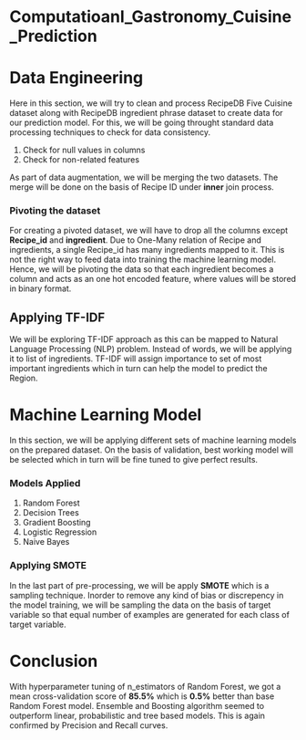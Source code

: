 # Computatioanl_Gastronomy_Cuisine_Prediction

# Data Engineering
Here in this section, we will try to clean and process RecipeDB Five Cuisine dataset along with RecipeDB ingredient phrase dataset to create data for our prediction model.
For this, we will be going throught standard data processing techniques to check for data consistency.


1.   Check for null values in columns
2.   Check for non-related features

As part of data augmentation, we will be merging the two datasets. The merge will be done on the basis of Recipe ID under **inner** join process.

### Pivoting the dataset
For creating a pivoted dataset, we will have to drop all the columns except **Recipe_id** and **ingredient**. Due to One-Many relation of Recipe and ingredients, a single Recipe_id has many ingredients mapped to it. This is not the right way to feed data into training the machine learning model. Hence, we will be pivoting the data so that each ingredient becomes a column and acts as an one hot encoded feature, where values will be stored in binary format.

## Applying TF-IDF

We will be exploring TF-IDF approach as this can be mapped to Natural Language Processing (NLP) problem. Instead of words, we will be applying it to list of ingredients. TF-IDF will assign importance to set of most important ingredients which in turn can help the model to predict the Region.

# Machine Learning Model

In this section, we will be applying different sets of machine learning models on the prepared dataset. On the basis of validation, best working model will be selected which in turn will be fine tuned to give perfect results.
### Models Applied
1.  Random Forest
2.  Decision Trees
3.  Gradient Boosting
4.  Logistic Regression
5.  Naive Bayes

### Applying SMOTE
In the last part of pre-processing, we will be apply **SMOTE** which is a sampling technique. Inorder to remove any kind of bias or discrepency in the model training, we will be sampling the data on the basis of target variable so that equal number of examples are generated for each class of target variable.

# Conclusion
With hyperparameter tuning of n_estimators of Random Forest, we got a mean cross-validation score of **85.5%** which is **0.5%** better than base Random Forest model. Ensemble and Boosting algorithm seemed to outperform linear, probabilistic and tree based models. This is again confirmed by Precision and Recall curves.
